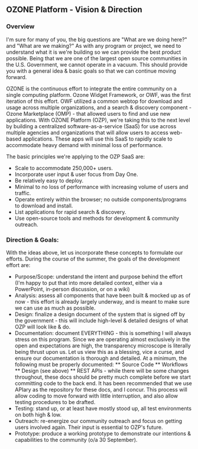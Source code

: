 ## OZONE Platform - Vision & Direction

### Overview
I'm sure for many of you, the big questions are "What are we doing here?" and "What are we making?"  As with any program or project, we need to understand what it is we're building so we can provide the best product possible.  Being that we are one of the largest open source communities in the U.S. Government, we cannot operate in a vacuum.  This should provide you with a general idea & basic goals so that we can continue moving forward.

OZONE is the continuous effort to integrate the entire community on a single computing platform.  Ozone Widget Framework, or OWF, was the first iteration of this effort.  OWF utilized a common webtop for download and usage across multiple organizations, and a search & discovery component - Ozone Marketplace (OMP) - that allowed users to find and use new applications.  With OZONE Platform (OZP), we're taking this to the next level by building a centralized software-as-a-service (SaaS) for use across multiple agencies and organizations that will allow users to access web-based applications.  These apps will use this SaaS to rapidly scale to accommodate heavy demand with minimal loss of performance.

The basic principles we're applying to the OZP SaaS are:
* Scale to accommodate 250,000+ users.
* Incorporate user input & user focus from Day One.
* Be relatively easy to deploy.
* Minimal to no loss of performance with increasing volume of users and traffic.
* Operate entirely within the browser; no outside components/programs to download and install.
* List applications for rapid search & discovery.
* Use open-source tools and methods for development & community outreach.


### Direction & Goals:
With the ideas above, let us incorporate these concepts to formulate our efforts.  During the course of the summer, the goals of the development effort are:
* Purpose/Scope: understand the intent and purpose behind the effort (I'm happy to put that into more detailed context, either via a PowerPoint, in-person discussion, or on a wiki)
* Analysis: assess all components that have been built & mocked up as of now - this effort is already largely underway, and is meant to make sure we can use as much as possible.
* Design: finalize a design document of the system that is signed off by the government - this will include high-level & detailed designs of what OZP will look like & do.
* Documentation: document EVERYTHING - this is something I will always stress on this program.  Since we are operating almost exclusively in the open and expectations are high, the transparency microscope is literally being thrust upon us.  Let us view this as a blessing, vice a curse, and ensure our documentation is thorough and detailed.  At a minimum, the following must be properly documented:
** Source Code
** Workflows
** Design (see above)
** REST APIs - while there will be some changes throughout, these docs should be pretty much complete before we start committing code to the back end.  It has been recommended that we use APIary as the repository for these docs, and I concur.  This process will allow coding to move forward with little interruption, and also allow testing procedures to be drafted.
* Testing: stand up, or at least have mostly stood up, all test environments on both high & low.
* Outreach: re-energize our community outreach and focus on getting users involved again.  Their input is essential to OZP's future.
* Prototype: produce a working prototype to demonstrate our intentions & capabilities to the community (o/a 30 September).